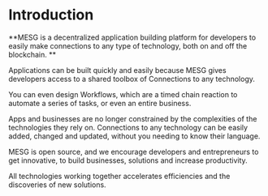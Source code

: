# Introduction

**MESG is a decentralized application building platform for developers to easily make connections to any type of technology, both on and off the blockchain. **  
  
Applications can be built quickly and easily because MESG gives developers access to a shared toolbox of Connections to any technology.   
  
You can even design Workflows, which are a timed chain reaction to automate a series of tasks, or even an entire business.  
  
Apps and businesses are no longer constrained by the complexities of the technologies they rely on. Connections to any technology can be easily added, changed and updated, without you needing to know their language. 

MESG is open source, and we encourage developers and entrepreneurs to get innovative, to build businesses, solutions and increase productivity.

All technologies working together accelerates efficiencies and the discoveries of new solutions.



## 



